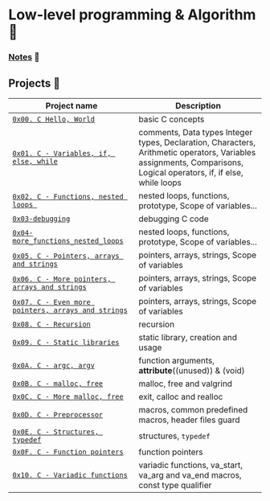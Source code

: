 # Low-level programming & Algorithm :robot:

### [Notes](./notes) :notebook:

## Projects :rocket:

| Project name                                                                         | Description                                                                                                                                                        |
| ------------------------------------------------------------------------------------ | ------------------------------------------------------------------------------------------------------------------------------------------------------------------ |
| [`0x00. C Hello, World`](./0x00-hello_world)                                         | basic C concepts                                                                                                                                                   |
| [`0x01. C - Variables, if, else, while`](./0x01-variables_if_else_while)             | comments, Data types Integer types, Declaration, Characters, Arithmetic operators, Variables assignments, Comparisons, Logical operators, if, if else, while loops |
| [`0x02. C - Functions, nested loops `](./0x02-functions_nested_loops)                | nested loops, functions, prototype, Scope of variables...                                                                                                          |
| [`0x03-debugging`](./0x03-debugging)                                                 | debugging C code                                                                                                                                                   |
| [`0x04-more_functions_nested_loops`](./0x04-more_functions_nested_loops)             | nested loops, functions, prototype, Scope of variables...                                                                                                          |
| [`0x05. C - Pointers, arrays and strings`](./0x05-pointers_arrays_strings)           | pointers, arrays, strings, Scope of variables                                                                                                                      |
| [`0x06. C - More pointers, arrays and strings`](./0x06-pointers_arrays_strings)      | pointers, arrays, strings, Scope of variables                                                                                                                      |
| [`0x07. C - Even more pointers, arrays and strings`](./0x07-pointers_arrays_strings) | pointers, arrays, strings, Scope of variables                                                                                                                      |
| [`0x08. C - Recursion`](./0x08-recursion)                                            | recursion                                                                                                                                                          |
| [`0x09. C - Static libraries`](./0x09-static_libraries)                                            | static library, creation and usage                                                                                                                                                         |
| [`0x0A. C - argc, argv`](./0x0A-argc_argv)                                            | function arguments, __attribute__((unused)) & (void)                                                                                                                                                        |
| [`0x0B. C - malloc, free`](./0x0B-malloc_free)                                            | malloc, free and valgrind                                                                                                                                                      |
| [`0x0C. C - More malloc, free`](./0x0C-more_malloc_free)                                            | exit, calloc and realloc                                                                                                                                                    |
| [`0x0D. C - Preprocessor`](./0x0D-preprocessor)                                            | macros, common predefined macros, header files guard                                                                                                                                                   |
| [`0x0E. C - Structures, typedef`](./0x0E-structures_typedef)                                            |  structures, `typedef`                                                                                                                                                  |
| [`0x0F. C - Function pointers`](./0x0F-function_pointers)                                            |  function pointers                                                                                                                                                 |
| [`0x10. C - Variadic functions`](./0x10-variadic_functions)                                            | variadic functions, va_start, va_arg and va_end macros, const type qualifier                                                                                                                                             |
